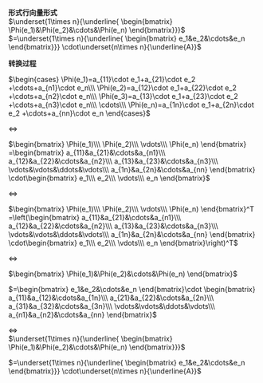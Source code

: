 **形式行向量形式**  
 $\underset{1\times n}{\underline{  
\begin{bmatrix}  
\Phi(e_1)&\Phi(e_2)&\cdots&\Phi(e_n)  
\end{bmatrix}}}$   
 $=\underset{1\times n}{\underline{  
\begin{bmatrix}  
e_1&e_2&\cdots&e_n  
\end{bmatrix}}}  
\cdot\underset{n\times n}{\underline{A}}$   
  
**转换过程**  
  
 $\begin{cases}  
\Phi(e_1)=a_{11}\cdot e_1+a_{21}\cdot e_2  
+\cdots+a_{n1}\cdot e_n\\\   
\Phi(e_2)=a_{12}\cdot e_1+a_{22}\cdot e_2  
+\cdots+a_{n2}\cdot e_n\\\   
\Phi(e_3)=a_{13}\cdot e_1+a_{23}\cdot e_2  
+\cdots+a_{n3}\cdot e_n\\\   
\cdots\\\   
\Phi(e_n)=a_{1n}\cdot e_1+a_{2n}\cdot e_2  
+\cdots+a_{nn}\cdot e_n  
\end{cases}$   
  
 $\Leftrightarrow$   
  
 $\begin{bmatrix}  
\Phi(e_1)\\\ \Phi(e_2)\\\ \vdots\\\ \Phi(e_n)  
\end{bmatrix}  
=\begin{bmatrix}  
a_{11}&a_{21}&\cdots&a_{n1}\\\   
a_{12}&a_{22}&\cdots&a_{n2}\\\   
a_{13}&a_{23}&\cdots&a_{n3}\\\   
\vdots&\vdots&\ddots&\vdots\\\   
a_{1n}&a_{2n}&\cdots&a_{nn}  
\end{bmatrix}  
\cdot\begin{bmatrix}  
e_1\\\ e_2\\\ \vdots\\\ e_n  
\end{bmatrix}$   
  
 $\Leftrightarrow$   
  
 $\begin{bmatrix}  
\Phi(e_1)\\\ \Phi(e_2)\\\ \vdots\\\ \Phi(e_n)  
\end{bmatrix}^T  
=\left(\begin{bmatrix}  
a_{11}&a_{21}&\cdots&a_{n1}\\\   
a_{12}&a_{22}&\cdots&a_{n2}\\\   
a_{13}&a_{23}&\cdots&a_{n3}\\\   
\vdots&\vdots&\ddots&\vdots\\\   
a_{1n}&a_{2n}&\cdots&a_{nn}  
\end{bmatrix}  
\cdot\begin{bmatrix}  
e_1\\\ e_2\\\ \vdots\\\ e_n  
\end{bmatrix}\right)^T$   
  
 $\Leftrightarrow$   
  
 $\begin{bmatrix}  
\Phi(e_1)&\Phi(e_2)&\cdots&\Phi(e_n)  
\end{bmatrix}$   
  
 $=\begin{bmatrix}  
e_1&e_2&\cdots&e_n  
\end{bmatrix}\cdot  
\begin{bmatrix}  
a_{11}&a_{12}&\cdots&a_{1n}\\\   
a_{21}&a_{22}&\cdots&a_{2n}\\\   
a_{31}&a_{32}&\cdots&a_{3n}\\\   
\vdots&\vdots&\ddots&\vdots\\\   
a_{n1}&a_{n2}&\cdots&a_{nn}  
\end{bmatrix}$   
  
  
 $\Leftrightarrow$   
 $\underset{1\times n}{\underline{  
\begin{bmatrix}  
\Phi(e_1)&\Phi(e_2)&\cdots&\Phi(e_n)  
\end{bmatrix}}}$   
  
 $=\underset{1\times n}{\underline{  
\begin{bmatrix}  
e_1&e_2&\cdots&e_n  
\end{bmatrix}}}  
\cdot\underset{n\times n}{\underline{A}}$   
